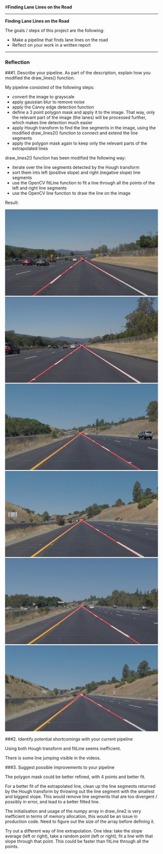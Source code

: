 #**Finding Lane Lines on the Road** 

---

**Finding Lane Lines on the Road**

The goals / steps of this project are the following:
* Make a pipeline that finds lane lines on the road
* Reflect on your work in a written report


[//]: # (Image References)

[image1]: ./lane_images/lanes_solidWhiteCurve.jpg "img1"
[image2]: ./lane_images/lanes_solidWhiteRight.jpg "img2"
[image3]: ./lane_images/lanes_solidYellowCurve.jpg "img3"
[image4]: ./lane_images/lanes_solidYellowCurve2.jpg "img4"
[image5]: ./lane_images/lanes_solidYellowLeft.jpg "img5"
[image6]: ./lane_images/lanes_whiteCarLaneSwitch.jpg "img6"

---

### Reflection

###1. Describe your pipeline. As part of the description, explain how you modified the draw_lines() function.

My pipeline consisted of the following steps:
- convert the image to grayscale
- apply gaussian blur to remove noise
- apply the Canny edge detection function
- define a 3 point polygon mask and apply it to the image. That way, only the relevant part of the image (the lanes) will be processed further, which makes line detection much easier
- apply Hough transform to find the line segments in the image, using the modified draw_lines2() function to connect and extend the line segments
- apply the polygon mask again to keep only the relevant parts of the extrapolated lines

draw_lines2() function has been modified the following way:
- iterate over the line segments detected by the Hough transform
- sort them into left (positive slope) and right (negative slope) line segments
- use the OpenCV fitLine function to fit a line through all the points of the left and right line segments
- use the OpenCV line function to draw the line on the image

Result:

![alt text][image1]
![alt text][image2]
![alt text][image3]
![alt text][image4]
![alt text][image5]
![alt text][image6]

###2. Identify potential shortcomings with your current pipeline

Using both Hough transform and fitLine seems inefficient.

There is some line jumping visible in the videos.

###3. Suggest possible improvements to your pipeline

The polygon mask could be better refined, with 4 points and better fit.

For a better fit of the extrapolated line, clean up the line segments returned by the Hough transform by throwing out the line segment with the smallest and biggest slope. This would remove line segments that are too divergent / possibly in error, and lead to a better fitted line.

The initialisation and usage of the numpy array in draw_line2 is very inefficient in terms of memory allocation, this would be an issue in production code. Need to figure out the size of the array before defining it.

Try out a different way of line extrapolation. One idea: take the slope average (left or right), take a random point (left or right), fit a line with that slope through that point. This could be faster than fitLine through all the points.


